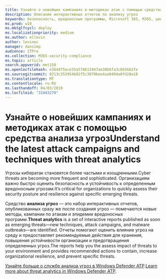 ```yaml
---
title: Узнайте о новейших кампаниях и методиках атак с помощью средства аналитики угроз
description: Описание интерактивных отчетов по анализу угроз
keywords: безопасность, вредоносные программы, Microsoft 365, M365, центр безопасности, анализ угроз, анализ угроз, кибератак, безопасность, новые угрозы
ms.prod: w10
ms.mktglfcycl: deploy
ms.localizationpriority: medium
ms.author: ellevin
author: levinec
manager: dansimp
audience: ITPro
ms.collection: M365-security-compliance
ms.topic: article
search.appverid: met150
ms.openlocfilehash: e3644f5ace35a574613447ae30b6fa3c665662fe
ms.sourcegitcommit: 8213c353954b92f5c3979bee4aa049da0fd28a18
ms.translationtype: MT
ms.contentlocale: ru-RU
ms.lasthandoff: 04/03/2019
ms.locfileid: "31043270"
---
```

# <a name="understand-the-latest-attack-campaigns-and-techniques-with-threat-analytics"></a><span data-ttu-id="15cc3-104">Узнайте о новейших кампаниях и методиках атак с помощью средства анализа угроз</span><span class="sxs-lookup"><span data-stu-id="15cc3-104">Understand the latest attack campaigns and techniques with threat analytics</span></span>

<span data-ttu-id="15cc3-105">Угрозы кибератак становятся более частыми и изощренными.</span><span class="sxs-lookup"><span data-stu-id="15cc3-105">Cyber threats are becoming more frequent and sophisticated.</span></span> <span data-ttu-id="15cc3-106">Организациям важно быстро оценить безопасность и устойчивость к определенным вредоносным угрозам.</span><span class="sxs-lookup"><span data-stu-id="15cc3-106">It’s critical for organizations to quickly assess their security posture and resilience against specific emerging threats.</span></span>

<span data-ttu-id="15cc3-107">Средство **анализа угроз** — это набор интерактивных отчетов, опубликованных сразу же после создания угроз — помечаются новые методы, кампании по атакам и эпидемии вредоносных программ.</span><span class="sxs-lookup"><span data-stu-id="15cc3-107">**Threat analytics** is a set of interactive reports published as soon as emerging threats—new techniques, attack campaigns, and malware outbreaks—are identified.</span></span> <span data-ttu-id="15cc3-108">Отчеты помогают оценить влияние угроз на среду и предоставляет рекомендуемые действия для хранения, повышения устойчивости организации и предотвращения определенных угроз.</span><span class="sxs-lookup"><span data-stu-id="15cc3-108">The reports help you the assess impact of threats to your environment and provides recommended actions to contain, increase organizational resilience, and prevent specific threats.</span></span>

<span data-ttu-id="15cc3-109">[Узнайте больше о службе анализа угроз в Windows Defender ATP](https://docs.microsoft.com/en-us/windows/security/threat-protection/windows-defender-atp/threat-analytics).</span><span class="sxs-lookup"><span data-stu-id="15cc3-109">[Learn more about threat analytics in Windows Defender ATP](https://docs.microsoft.com/en-us/windows/security/threat-protection/windows-defender-atp/threat-analytics).</span></span>  
